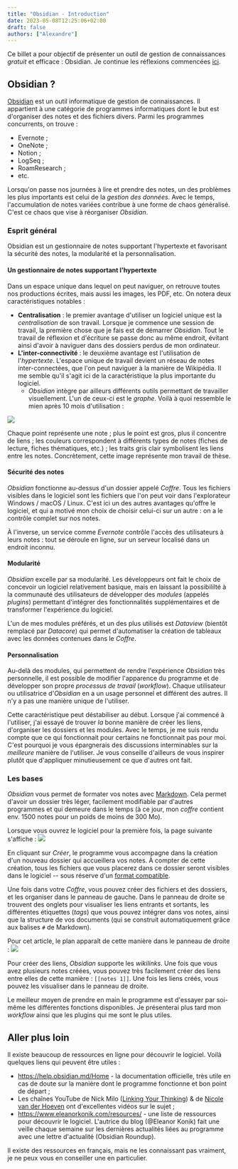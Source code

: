 ```yaml
---
title: "Obsidian - Introduction"
date: 2023-05-08T12:25:06+02:00
draft: false
authors: ["Alexandre"]
---
```


Ce billet a pour objectif de présenter un outil de gestion de connaissances *gratuit* et efficace : Obsidian. Je continue les réflexions commencées [ici](https://carnetdethese.github.io/posts/outils-info-2/). 

## Obsidian ?

[Obsidian](https://obsidian.md/) est un outil informatique de gestion de connaissances. Il appartient à une catégorie de programmes informatiques dont le but est d'organiser des notes et des fichiers divers. Parmi les programmes concurrents, on trouve :
- Evernote ;
- OneNote ;
- Notion ;
- LogSeq ;
- RoamResearch ;
- etc.

Lorsqu'on passe nos journées à lire et prendre des notes, un des problèmes les plus importants est celui de la *gestion des données*. Avec le temps, l'accumulation de notes variées contribue à une forme de chaos généralisé. C'est ce chaos que vise à réorganiser *Obsidian*.

### Esprit général

Obsidian est un gestionnaire de notes supportant l'hypertexte et favorisant la sécurité des notes, la modularité et la personnalisation.

#### Un gestionnaire de notes supportant l'hypertexte

Dans un espace unique dans lequel on peut naviguer, on retrouve toutes nos productions écrites, mais aussi les images, les PDF, etc. On notera deux caractéristiques notables : 

- **Centralisation** : le premier avantage d'utiliser un logiciel unique est la *centralisation* de son travail. Lorsque je commence une session de travail, la première chose que je fais est de démarrer *Obsidian*. Tout le travail de réflexion et d'écriture se passe donc au même endroit, évitant ainsi d'avoir à naviguer dans des dossiers perdus de mon ordinateur. 
- **L'inter-connectivité** : le deuxième avantage est l'utilisation de l'*hypertexte*. L'espace unique de travail devient un réseau de notes inter-connectées, que l'on peut naviguer à la manière de Wikipédia. Il me semble qu'il s'agit ici de la caractéristique la plus importante du logiciel.
	- *Obsidian* intègre par ailleurs différents outils permettant de travailler visuellement. L'un de ceux-ci est le *graphe*. Voilà à quoi ressemble le mien après 10 mois d'utilisation :

 ![](1.png)
 
Chaque point représente une note ; plus le point est gros, plus il concentre de liens ; les couleurs correspondent à différents types de notes (fiches de lecture, fiches thématiques, etc.) ; les traits gris clair symbolisent les liens entre les notes. Concrètement, cette image représente mon travail de thèse.

#### Sécurité des notes

*Obsidian* fonctionne au-dessus d'un dossier appelé *Coffre*. Tous les fichiers visibles dans le logiciel sont les fichiers que l'on peut voir dans l'explorateur Windows / macOS / Linux. C'est ici un des autres avantages qu'offre le logiciel, et qui a motivé mon choix de choisir celui-ci sur un autre : on a le contrôle complet sur nos notes.

À l'inverse, un service comme *Evernote* contrôle l'accès des utilisateurs à leurs notes : tout se déroule en ligne, sur un serveur localisé dans un endroit inconnu. 

#### Modularité 

*Obsidian* excelle par sa modularité. Les développeurs ont fait le choix de concevoir un logiciel relativement basique, mais en laissant la possibililté à la communauté des utilisateurs de développer des *modules* (appelés *plugins*) permettant d'intégrer des fonctionnalités supplémentaires et de transformer l'expérience du logiciel.

L'un de mes modules préférés, et un des plus utilisés est *Dataview* (bientôt remplacé par *Datacore*) qui permet d'automatiser la création de tableaux avec les données contenues dans le *Coffre*.

#### Personnalisation 

Au-delà des modules, qui permettent de rendre l'expérience *Obsidian* très personnelle, il est possible de modifier l'apparence du programme et de développer son propre *processus de travail* (*workflow*). Chaque utilisateur ou utilisatrice d'*Obsidian* en a un usage personnel et différent des autres. Il n'y a pas une manière unique de l'utiliser.

Cette caractéristique peut déstabiliser au début. Lorsque j'ai commencé à l'utiliser, j'ai essayé de trouver *la* bonne manière de créer les liens, d'organiser les dossiers et les modules. Avec le temps, je me suis rendu compte que ce qui fonctionnait pour certains ne fonctionnait pas pour moi. C'est pourquoi je vous épargnerais des discussions interminables sur la *meilleure* manière de l'utiliser. Je vous conseille d'ailleurs de vous inspirer plutôt que d'appliquer minutieusement ce que d'autres ont fait. 

### Les bases

*Obsidian* vous permet de formater vos notes avec [Markdown](https://carnetdethese.github.io/posts/2023/02/mardown-simplicite/). Cela permet d'avoir un dossier très léger, facilement modifiable par d'autres programmes et qui demeure dans le temps (à ce jour, mon *coffre* contient env. 1500 notes pour un poids de moins de 300 Mo). 

Lorsque vous ouvrez le logiciel pour la première fois, la page suivante s'affiche :
![](2.png)

En cliquant sur *Créer*, le programme vous accompagne dans la création d'un nouveau dossier qui accueillera vos notes. À compter de cette création, tous les fichiers que vous placerez dans ce dossier seront visibles dans le logiciel -- sous réserve d'un [format compatible](https://help.obsidian.md/Advanced+topics/Accepted+file+formats). 

Une fois dans votre *Coffre*, vous pouvez créer des fichiers et des dossiers, et les organiser dans le panneau de gauche. Dans le panneau de droite se trouvent des onglets pour visualiser les liens entrants et sortants, les différentes étiquettes (*tags*) que vous pouvez intégrer dans vos notes, ainsi que la structure de vos documents (qui se construit automatiquement grâce aux balises `#` de Markdown).

Pour cet article, le plan apparaît de cette manière dans le panneau de droite : ![](3.png)


Pour créer des liens, *Obsidian* supporte les *wikilinks*. Une fois que vous avez plusieurs notes créées, vous pouvez très facilement créer des liens entre elles de cette manière : `[[notes 1]]`. Une fois les liens créés, vous pouvez les visualiser dans le panneau de droite.

Le meilleur moyen de prendre en main le programme est d'essayer par soi-même les différentes fonctions disponibles. Je présenterai plus tard mon *workflow* ainsi que les plugins qui me sont le plus utiles.

## Aller plus loin

Il existe beaucoup de ressources en ligne pour découvrir le logiciel. Voilà quelques liens qui peuvent être utiles :
- https://help.obsidian.md/Home - la documentation officielle, très utile en cas de doute sur la manière dont le programme fonctionne et bon point de départ ;
- Les chaînes YouTube de Nick Milo ([Linking Your Thinking](https://www.youtube.com/@linkingyourthinking)) & de [Nicole van der Hoeven](https://www.youtube.com/@nicolevdh) ont d'excellentes vidéos sur le sujet ;
- https://www.eleanorkonik.com/resources/ - une liste de ressources pour découvrir le logiciel. L'autrice du blog (@Eleanor Konik) fait une veille chaque semaine sur les dernières actualités liées au programme avec une lettre d'actualité (Obsidian Roundup).

Il existe des ressources en français, mais ne les connaissant pas vraiment, je ne peux vous en conseiller une en particulier.

